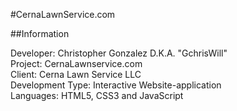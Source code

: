 
#CernaLawnService.com

##Information

Developer: Christopher Gonzalez D.K.A. "GchrisWill"  
Project: CernaLawnservice.com  
Client: Cerna Lawn Service LLC  
Development Type: Interactive Website-application  
Languages: HTML5, CSS3 and JavaScript  

